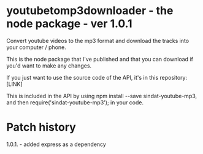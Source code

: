 # youtubetomp3downloader - the node package - ver 1.0.1


Convert youtube videos to the mp3 format and download the tracks into your computer / phone.

This is the node package that I've published and that you can download if you'd want to make any changes. 

If you just want to use the source code of the API, it's in this repository: [LINK]

This is included in the API by using npm install --save sindat-youtube-mp3, and then require('sindat-youtube-mp3'); in your code.

# Patch history

1.0.1. - added express as a dependency